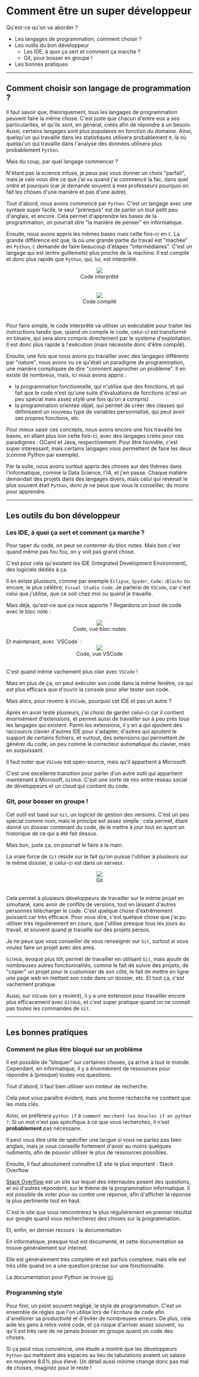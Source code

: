 # Comment être un super développeur

Qu'est-ce qu'on va aborder ?
+ Les langages de programmation, comment choisir ?
+ Les outils du bon développeur
  + Les IDE, à quoi ça sert et comment ça marche ?
  + Git, pour bosser en groupe !
+ Les bonnes pratiques

----------------------------------------------------------------

## Comment choisir son langage de programmation ?

Il faut savoir que, théoriquement, tous les langages de programmation peuvent faire la même chose. C'est juste que chacun d'entre eux a ses particularités, et qu'ils sont, en général, créés afin de répondre à un besoin. Aussi, certains langages sont plus populaires en fonction du domaine. Ainsi, quelqu'un qui travaille dans les statistiques utilisera probablement `R`, là où quelqu'un qui travaille dans l'analyse des données utilisera plus probablement `Python`.

Mais du coup, par quel langage commencer ?

N'étant pas la science infuse, je peux pas vous donner un choix "parfait", mais je vais vous dire ce que j'ai vu quand j'ai commencé la fac, dans quel ordre et pourquoi (car je demande souvent à mes professeurs pourquoi on fait les choses d'une manière et pas d'une autre).

Tout d'abord, nous avons commencé par `Python`. C'est un langage avec une syntaxe super facile, le seul "prérequis" est de parler un tout petit peu d'anglais, et encore. Cela permet d'apprendre les bases de la programmation, on pourrait dire "la manière de penser" en informatique.

Ensuite, nous avons appris les mêmes bases mais cette fois-ci en `C`. La grande différence est que, là où une grande partie du travail est "machée" en `Python`, `C` demande de faire beaucoup d'étapes "intermédiaires". C'est un langage qui est (entre guillemets) plus proche de la machine. Il est compilé et donc plus rapide que `Python`, qui, lui, est interprêté. 

<div style="text-align:center"><img src="media/gigadev/interprete.png" /></div>
<div style="text-align:center">Code interprêté</div>
</br>
</br>
<div style="text-align:center"><img src="media/gigadev/compile.png" /></div>
<div style="text-align:center">Code compilé</div>
</br>
</br>

Pour faire simple, le code interprêté va utiliser un exécutable pour traiter les instructions tandis que, quand on compile le code, celui-ci est transformé en binaire, qui sera alors compris directement par le système d'exploitation. Il est donc plus rapide à l'exécution (mais nécessite donc d'être compilé).

Ensuite, une fois que nous avons pu travailler avec des langages différents par "nature", nous avons vu ce qu'était un paradigme de programmation, une manière compliquée de dire "comment approcher un problème". Il en existe de nombreux, mais, ici nous avons appris :
+ la programmation fonctionnelle, qui n'utilise que des fonctions, et qui fait que le code n'est qu'une suite d'évaluations de fonctions (c'est un peu spécial mais assez stylé une fois qu'on a compris)
+ la programmation orientée objet, qui permet de créer des classes qui définissent un nouveau type de variables personnalisé, qui peut avoir ses propres fonctions, etc

Pour mieux saisir ces concepts, nous avons encore une fois travaillé les bases, en allant plus loin cette fois-ci, avec des langages créés pour ces paradigmes : OCaml et Java, respectivement. Pour être honnête, c'est super intéressant, mais certains langages vous permettent de faire les deux (comme Python par exemple).

Par la suite, nous avons surtout appris des choses sur des thèmes dans l'informatique, comme la Data Science, l'IA, et j'en passe. Chaque matière demandait des projets dans des langages divers, mais celui qui revenait le plus souvent était `Python`, donc je ne peux que vous le conseiller, du moins pour apprendre.

----------------------------------------------------------------

## Les outils du bon développeur

### Les IDE, à quoi ça sert et comment ça marche ?

Pour taper du code, on peut se contenter du bloc notes. Mais bon c'est quand même pas fou fou, on y voit pas grand chose.

C'est pour cela qu'existent les IDE (Integrated Development Environment), des logiciels dédiés à ça.

Il en existe plusieurs, comme par exemple `Eclipse`, `Spyder`, `Code::Blocks` ou encore, le plus célébre, `Visual Studio Code`. Je parlerai de `VSCode`, car c'est celui que j'utilise, que ce soit chez moi ou quand je travaille.

Mais déjà, qu'est-ce que ça nous apporte ? Regardons un bout de code avec le bloc note :

<div style="text-align:center"><img src="media/gigadev/codeblocnotes.png" /></div>
<div style="text-align:center">Code, vue bloc-notes</div>
</br>
Et maintenant, avec `VSCode` :
<div style="text-align:center"><img src="media/gigadev/codevscode.png" /></div>
<div style="text-align:center">Code, vue VSCode</div>
</br>

C'est quand même vachement plus clair avec `VSCode` !

Mais en plus de ça, on peut exécuter son code dans la même fenêtre, ce qui est plus efficace que d'ouvrir la console pour aller tester son code.

Mais alors, pour revenir à `VSCode`, pourquoi cet IDE et pas un autre ?

Après en avoir testé plusieurs, j'ai choisi de garder celui-ci car il contient énormément d'extensions, et permet aussi de travailler sur à peu près tous les langages qui existent. Parmi les extensions, il y en a qui ajoutent des raccourcis clavier d'autres IDE pour s'adapter, d'autres qui ajoutent le support de certains fichiers, et surtout, des extensions qui permettent de générer du code, un peu comme le correcteur automatique du clavier, mais en surpuissant.

Il faut noter que `VSCode` est open-source, mais qu'il appartient à Microsoft.

C'est une excellente transition pour parler d'un autre outil qui appartient maintenant à Microsoft, `GitHub`. C'est une sorte de mix entre réseau social de développeurs et un cloud qui contient du code.

### Git, pour bosser en groupe !

Cet outil est basé sur `Git`, un logiciel de gestion des versions. C'est un peu spécial comme nom, mais le principe est assez simple : cela permet, étant donné un dossier contenant du code, de le mettre à jour tout en ayant un historique de ce qui a été fait dessus.

Mais bon, juste ça, on pourrait le faire à la main.

La vraie force de `Git` réside sur le fait qu'on puisse l'utiliser à plusieurs sur le même dossier, si celui-ci est dans un serveur.

<div style="text-align:center"><img src="media/gigadev/git.png" /></div>
<div style="text-align:center">Git</div>
</br>

Cela permet à plusieurs développeurs de travailler sur le même projet en simultané, sans avoir de conflits de versions, tout en laissant d'autres personnes télécharger le code. C'est quelque chose d'extrêmement puissant car très efficace. Pour vous dire, c'est quelque chose que j'ai pu utiliser très régulièrement en cours, que j'utilise presque tous les jours au travail, et souvent quand je travaille sur des projets persos.

Je ne peux que vous conseiller de vous renseigner sur `Git`, surtout si vous voulez faire un projet avec des amis.

`GitHub`, évoqué plus tôt, permet de travailler en utilisant `Git`, mais ajoute de nombreuses autres fonctionnalités, comme le fait de suivre des projets, de "copier" un projet pour le customiser de son côté, le fait de mettre en ligne une page web en mettant son code dans un dossier, etc. Et tout ça, c'est vachement pratique.

Aussi, sur `VSCode` (on y revient), il y a une extension pour travailler encore plus efficacement avec `GitHub`, et c'est super pratique quand on ne connait pas toutes les commandes de `Git`.

----------------------------------------------------------------
## Les bonnes pratiques


### Comment ne plus être bloqué sur un problème

Il est possible de "bloquer" sur certaines choses, ça arrive à tout le monde. Cependant, en informatique, il y a énormément de ressources pour répondre à (presque) toutes vos questions.

Tout d'abord, il faut bien utiliser son moteur de recherche.

Cela peut vous paraître évident, mais une bonne recherche ne contient que les mots clés.

Ainsi, on préfèrera `python if` à `comment marchent les boucles if en python ?`. Si un mot n'est pas spécifique à ce que vous recherchez, il n'est **probablement** pas nécessaire.

Il peut vous être utile de spécifier une langue si vous ne parlez pas bien anglais, mais je vous conseille fortement d'avoir au moins quelques rudiments, afin de pouvoir utiliser le plus de ressources possibles.

Ensuite, il faut absolument connaître LE site le plus important : Stack Overflow

[Stack Overflow](https://stackoverflow.com/) est un site sur lequel des internautes posent des questions, et où d'autres répondent, sur le thème de la programmation informatique. Il est possible de voter pour ou contre une réponse, afin d'afficher la réponse la plus pertinente tout en haut.

C'est le site que vous rencontrerez le plus régulièrement en premier résultat sur google quand vous rechercherez des choses sur la programmation.

Et, enfin, en dernier recours : la documentation

En informatique, presque tout est documenté, et cette documentation se trouve généralement sur internet.

Elle est généralement très complète et est parfois complexe, mais elle est très utile quand on a une question précise sur une fonctionnalité.

La documentation pour Python se trouve [ici](https://docs.python.org/fr/3/).

### Programming style

Pour finir, un point souvent négligé, le style de programmation. C'est un ensemble de règles que l'on utilise lors de l'écriture de code afin d'améliorer sa productivité et d'éviter de nombreuses erreurs. De plus, cela aide les gens à relire votre code, et ça risque d'arriver assez souvent, vu qu'il est très rare de ne jamais bosser en groupe quand on code des choses.

Si ça peut vous convaincre, une étude a montré que les développeurs `Python` qui mettaient des espaces au lieu de tabulations avaient un salaire en moyenne 8.6% plus élevé. Un détail aussi minime change donc pas mal de choses, imaginez pour le reste !